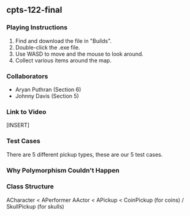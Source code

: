 ## cpts-122-final

### Playing Instructions
1. Find and download the file in "Builds".
2. Double-click the .exe file.
3. Use WASD to move and the mouse to look around.
4. Collect various items around the map.

### Collaborators
- Aryan Puthran (Section 6)
- Johnny Davis (Section 5)

### Link to Video
[INSERT]

### Test Cases
There are 5 different pickup types, these are our 5 test cases.

### Why Polymorphism Couldn't Happen


### Class Structure
ACharacter < APerformer
AActor < APickup < CoinPickup (for coins) / SkullPickup (for skulls)
